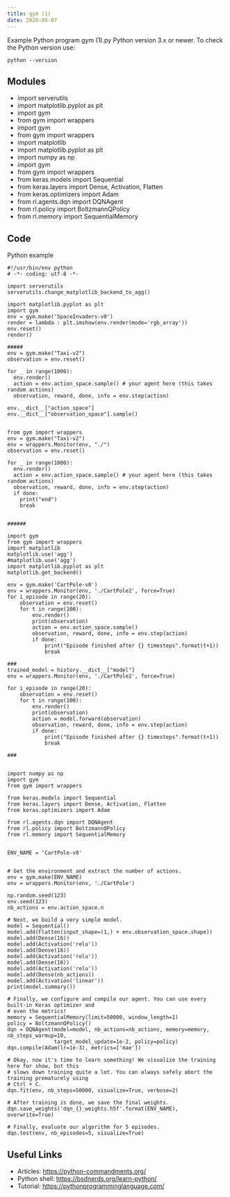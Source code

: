 ```yaml
---
title: gym (1)
date: 2020-05-07
---
```

Example Python program gym (1).py
Python version 3.x or newer.
To check the Python version use:

    python --version

## Modules

* import serverutils
* import matplotlib.pyplot as plt
* import gym
* from gym import wrappers
* import gym
* from gym import wrappers
* import matplotlib
* import matplotlib.pyplot as plt
* import numpy as np
* import gym
* from gym import wrappers
* from keras.models import Sequential
* from keras.layers import Dense, Activation, Flatten
* from keras.optimizers import Adam
* from rl.agents.dqn import DQNAgent
* from rl.policy import BoltzmannQPolicy
* from rl.memory import SequentialMemory

## Code

Python example

    #!/usr/bin/env python
    # -*- coding: utf-8 -*-
    
    import serverutils
    serverutils.change_matplotlib_backend_to_agg()
    
    import matplotlib.pyplot as plt
    import gym
    env = gym.make('SpaceInvaders-v0')
    render = lambda : plt.imshow(env.render(mode='rgb_array'))
    env.reset()
    render()
    
    #####
    env = gym.make("Taxi-v2")
    observation = env.reset()
    
    for _ in range(1000):
      env.render()
      action = env.action_space.sample() # your agent here (this takes random actions)
      observation, reward, done, info = env.step(action)
    
    env.__dict__["action_space"]
    env.__dict__["observation_space"].sample()
    
    
    from gym import wrappers
    env = gym.make("Taxi-v2")
    env = wrappers.Monitor(env, "./")
    observation = env.reset()
    
    for _ in range(1000):
      env.render()
      action = env.action_space.sample() # your agent here (this takes random actions)
      observation, reward, done, info = env.step(action)
      if done:
        print("end")
        break
    
    
    ######
    
    import gym
    from gym import wrappers
    import matplotlib
    matplotlib.use('agg')
    #matplotlib.use('agg') 
    import matplotlib.pyplot as plt
    matplotlib.get_backend()
    
    env = gym.make('CartPole-v0')
    env = wrappers.Monitor(env, './CartPole2', force=True)
    for i_episode in range(20):
        observation = env.reset()
        for t in range(100):
            env.render()
            print(observation)
            action = env.action_space.sample()
            observation, reward, done, info = env.step(action)
            if done:
                print("Episode finished after {} timesteps".format(t+1))
                break
    
    ###
    trained_model = history.__dict__["model"]
    env = wrappers.Monitor(env, './CartPole2', force=True)
    
    for i_episode in range(20):
        observation = env.reset()
        for t in range(100):
            env.render()
            print(observation)
            action = model.forward(observation)
            observation, reward, done, info = env.step(action)
            if done:
                print("Episode finished after {} timesteps".format(t+1))
                break
    
    ###
    
    
    import numpy as np
    import gym
    from gym import wrappers
    
    from keras.models import Sequential
    from keras.layers import Dense, Activation, Flatten
    from keras.optimizers import Adam
    
    from rl.agents.dqn import DQNAgent
    from rl.policy import BoltzmannQPolicy
    from rl.memory import SequentialMemory
    
    
    ENV_NAME = 'CartPole-v0'
    
    
    # Get the environment and extract the number of actions.
    env = gym.make(ENV_NAME)
    env = wrappers.Monitor(env, './CartPole')
    
    np.random.seed(123)
    env.seed(123)
    nb_actions = env.action_space.n
    
    # Next, we build a very simple model.
    model = Sequential()
    model.add(Flatten(input_shape=(1,) + env.observation_space.shape))
    model.add(Dense(16))
    model.add(Activation('relu'))
    model.add(Dense(16))
    model.add(Activation('relu'))
    model.add(Dense(16))
    model.add(Activation('relu'))
    model.add(Dense(nb_actions))
    model.add(Activation('linear'))
    print(model.summary())
    
    # Finally, we configure and compile our agent. You can use every built-in Keras optimizer and
    # even the metrics!
    memory = SequentialMemory(limit=50000, window_length=1)
    policy = BoltzmannQPolicy()
    dqn = DQNAgent(model=model, nb_actions=nb_actions, memory=memory, nb_steps_warmup=10,
                   target_model_update=1e-2, policy=policy)
    dqn.compile(Adam(lr=1e-3), metrics=['mae'])
    
    # Okay, now it's time to learn something! We visualize the training here for show, but this
    # slows down training quite a lot. You can always safely abort the training prematurely using
    # Ctrl + C.
    dqn.fit(env, nb_steps=50000, visualize=True, verbose=2)
    
    # After training is done, we save the final weights.
    dqn.save_weights('dqn_{}_weights.h5f'.format(ENV_NAME), overwrite=True)
    
    # Finally, evaluate our algorithm for 5 episodes.
    dqn.test(env, nb_episodes=5, visualize=True)
    
    

## Useful Links

- Articles: https://python-commandments.org/
- Python shell: https://bsdnerds.org/learn-python/
- Tutorial: https://pythonprogramminglanguage.com/
